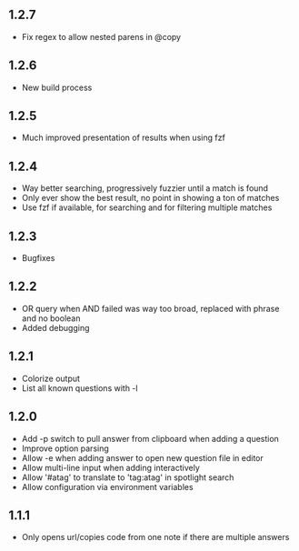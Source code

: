## 1.2.7

- Fix regex to allow nested parens in @copy

## 1.2.6

- New build process

## 1.2.5

- Much improved presentation of results when using fzf

## 1.2.4

- Way better searching, progressively fuzzier until a match is found
- Only ever show the best result, no point in showing a ton of matches
- Use fzf if available, for searching and for filtering multiple matches

## 1.2.3

- Bugfixes

## 1.2.2

- OR query when AND failed was way too broad, replaced
  with phrase and no boolean
- Added debugging

## 1.2.1

- Colorize output
- List all known questions with -l

## 1.2.0

- Add -p switch to pull answer from clipboard when adding a question
- Improve option parsing
- Allow -e when adding answer to open new question file in editor
- Allow multi-line input when adding interactively
- Allow '#atag' to translate to 'tag:atag' in spotlight search
- Allow configuration via environment variables

## 1.1.1

- Only opens url/copies code from one note if there are multiple answers
